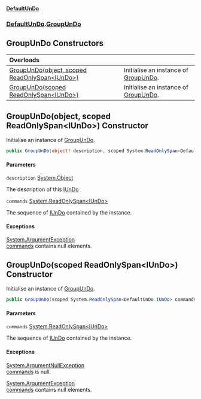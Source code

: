 #### [DefaultUnDo](../../index.md 'index')
### [DefaultUnDo](../../index.md#DefaultUnDo 'DefaultUnDo').[GroupUnDo](index.md 'DefaultUnDo\.GroupUnDo')

## GroupUnDo Constructors

| Overloads | |
| :--- | :--- |
| [GroupUnDo\(object, scoped ReadOnlySpan&lt;IUnDo&gt;\)](GroupUnDo.md#DefaultUnDo.GroupUnDo.GroupUnDo(object,scopedSystem.ReadOnlySpan_DefaultUnDo.IUnDo_) 'DefaultUnDo\.GroupUnDo\.GroupUnDo\(object, scoped System\.ReadOnlySpan\<DefaultUnDo\.IUnDo\>\)') | Initialise an instance of [GroupUnDo](index.md 'DefaultUnDo\.GroupUnDo')\. |
| [GroupUnDo\(scoped ReadOnlySpan&lt;IUnDo&gt;\)](GroupUnDo.md#DefaultUnDo.GroupUnDo.GroupUnDo(scopedSystem.ReadOnlySpan_DefaultUnDo.IUnDo_) 'DefaultUnDo\.GroupUnDo\.GroupUnDo\(scoped System\.ReadOnlySpan\<DefaultUnDo\.IUnDo\>\)') | Initialise an instance of [GroupUnDo](index.md 'DefaultUnDo\.GroupUnDo')\. |

<a name='DefaultUnDo.GroupUnDo.GroupUnDo(object,scopedSystem.ReadOnlySpan_DefaultUnDo.IUnDo_)'></a>

## GroupUnDo\(object, scoped ReadOnlySpan\<IUnDo\>\) Constructor

Initialise an instance of [GroupUnDo](index.md 'DefaultUnDo\.GroupUnDo')\.

```csharp
public GroupUnDo(object? description, scoped System.ReadOnlySpan<DefaultUnDo.IUnDo> commands);
```
#### Parameters

<a name='DefaultUnDo.GroupUnDo.GroupUnDo(object,scopedSystem.ReadOnlySpan_DefaultUnDo.IUnDo_).description'></a>

`description` [System\.Object](https://docs.microsoft.com/en-us/dotnet/api/System.Object 'System\.Object')

The description of this [IUnDo](../IUnDo/index.md 'DefaultUnDo\.IUnDo')

<a name='DefaultUnDo.GroupUnDo.GroupUnDo(object,scopedSystem.ReadOnlySpan_DefaultUnDo.IUnDo_).commands'></a>

`commands` [System\.ReadOnlySpan&lt;](https://docs.microsoft.com/en-us/dotnet/api/System.ReadOnlySpan-1 'System\.ReadOnlySpan\`1')[IUnDo](../IUnDo/index.md 'DefaultUnDo\.IUnDo')[&gt;](https://docs.microsoft.com/en-us/dotnet/api/System.ReadOnlySpan-1 'System\.ReadOnlySpan\`1')

The sequence of [IUnDo](../IUnDo/index.md 'DefaultUnDo\.IUnDo') contained by the instance\.

#### Exceptions

[System\.ArgumentException](https://docs.microsoft.com/en-us/dotnet/api/System.ArgumentException 'System\.ArgumentException')  
[commands](index.md#DefaultUnDo.GroupUnDo.GroupUnDo(object,scopedSystem.ReadOnlySpan_DefaultUnDo.IUnDo_).commands 'DefaultUnDo\.GroupUnDo\.GroupUnDo\(object, scoped System\.ReadOnlySpan\<DefaultUnDo\.IUnDo\>\)\.commands') contains null elements\.

<a name='DefaultUnDo.GroupUnDo.GroupUnDo(scopedSystem.ReadOnlySpan_DefaultUnDo.IUnDo_)'></a>

## GroupUnDo\(scoped ReadOnlySpan\<IUnDo\>\) Constructor

Initialise an instance of [GroupUnDo](index.md 'DefaultUnDo\.GroupUnDo')\.

```csharp
public GroupUnDo(scoped System.ReadOnlySpan<DefaultUnDo.IUnDo> commands);
```
#### Parameters

<a name='DefaultUnDo.GroupUnDo.GroupUnDo(scopedSystem.ReadOnlySpan_DefaultUnDo.IUnDo_).commands'></a>

`commands` [System\.ReadOnlySpan&lt;](https://docs.microsoft.com/en-us/dotnet/api/System.ReadOnlySpan-1 'System\.ReadOnlySpan\`1')[IUnDo](../IUnDo/index.md 'DefaultUnDo\.IUnDo')[&gt;](https://docs.microsoft.com/en-us/dotnet/api/System.ReadOnlySpan-1 'System\.ReadOnlySpan\`1')

The sequence of [IUnDo](../IUnDo/index.md 'DefaultUnDo\.IUnDo') contained by the instance\.

#### Exceptions

[System\.ArgumentNullException](https://docs.microsoft.com/en-us/dotnet/api/System.ArgumentNullException 'System\.ArgumentNullException')  
[commands](index.md#DefaultUnDo.GroupUnDo.GroupUnDo(scopedSystem.ReadOnlySpan_DefaultUnDo.IUnDo_).commands 'DefaultUnDo\.GroupUnDo\.GroupUnDo\(scoped System\.ReadOnlySpan\<DefaultUnDo\.IUnDo\>\)\.commands') is null\.

[System\.ArgumentException](https://docs.microsoft.com/en-us/dotnet/api/System.ArgumentException 'System\.ArgumentException')  
[commands](index.md#DefaultUnDo.GroupUnDo.GroupUnDo(scopedSystem.ReadOnlySpan_DefaultUnDo.IUnDo_).commands 'DefaultUnDo\.GroupUnDo\.GroupUnDo\(scoped System\.ReadOnlySpan\<DefaultUnDo\.IUnDo\>\)\.commands') contains null elements\.